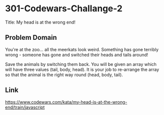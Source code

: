# 301-Codewars-Challange-2
Title: My head is at the wrong end!

## Problem Domain
You're at the zoo... all the meerkats look weird. Something has gone terribly wrong - someone has gone and switched their heads and tails around!

Save the animals by switching them back. You will be given an array which will have three values (tail, body, head). It is your job to re-arrange the array so that the animal is the right way round (head, body, tail).
 
## Link 
https://www.codewars.com/kata/my-head-is-at-the-wrong-end/train/javascript